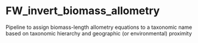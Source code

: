 # FW_invert_biomass_allometry
Pipeline to assign biomass-length allometry equations to a taxonomic name based on taxonomic hierarchy and geographic (or environmental) proximity
